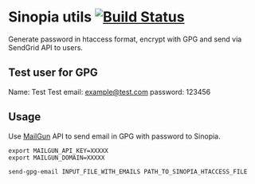 # Sinopia utils [![Build Status](https://travis-ci.org/abtris/sinopia-htaccess-gpg-email.svg?branch=master)](https://travis-ci.org/abtris/sinopia-htaccess-gpg-email)

Generate password in htaccess format, encrypt with GPG and send via SendGrid API to users.


## Test user for GPG

Name: Test Test
email: example@test.com
password: 123456

## Usage

Use [MailGun](http://www.mailgun.com/) API to send email in GPG with password to Sinopia.

    export MAILGUN_API_KEY=XXXXX
    export MAILGUN_DOMAIN=XXXXX

    send-gpg-email INPUT_FILE_WITH_EMAILS PATH_TO_SINOPIA_HTACCESS_FILE
